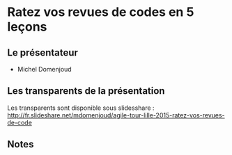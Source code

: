 # Ratez vos revues de codes en 5 leçons

## Le présentateur

* Michel Domenjoud

## Les transparents de la présentation

Les transparents sont disponible sous slidesshare : http://fr.slideshare.net/mdomenjoud/agile-tour-lille-2015-ratez-vos-revues-de-code

## Notes
